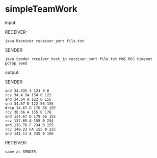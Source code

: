 # simpleTeamWork

input:

RECEIVER:
    
    java Receiver receiver_port file.txt

SENDER:
    
    java Sender receiver_host_ip receiver_port file.txt MWS MSS timeout pdrop seed
    
output:


SENDER:

    snd 34.335 S 121 0 0
    rcv 34.4 SA 154 0 122
    snd 34.54 A 122 0 155
    snd 34.57 D 122 56 155
    drop 34.67 D 178 56 155
    rcv 36.56 A 155 0 178
    snd 134.67 D 178 56 155
    rcv 137.65 A 155 0 234
    snd 138.76 F 234 0 155
    rcv 140.23 FA 155 0 235
    snd 141.11 A 235 0 156

RECEIVER:

    same as SENDER




